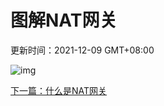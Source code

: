 # 图解NAT网关

更新时间：2021-12-09 GMT+08:00

![img](https://support.huaweicloud.com/productdesc-natgateway/zh-cn_image_0000001193988249.png)



[下一篇：什么是NAT网关](https://support.huaweicloud.com/productdesc-natgateway/zh-cn_topic_0086739762.html)